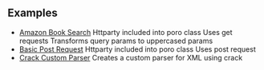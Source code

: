 ## Examples

* [Amazon Book Search](awws.rb)
    Httparty included into poro class
    Uses get requests
    Transforms query params to uppercased params
* [Basic Post Request](basic.rb)
    Httparty included into poro class
    Uses post request
* [Crack Custom Parser](crack.rb)
    Creates a custom parser for XML using crack
    